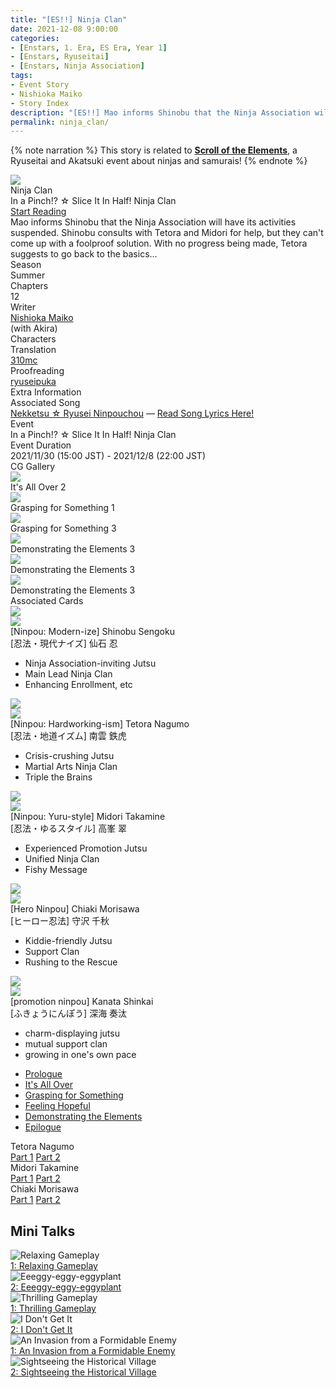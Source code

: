 ```yaml
---
title: "[ES!!] Ninja Clan"
date: 2021-12-08 9:00:00
categories:
- [Enstars, 1. Era, ES Era, Year 1]
- [Enstars, Ryuseitai]
- [Enstars, Ninja Association]
tags:
- Event Story
- Nishioka Maiko
- Story Index
description: "[ES!!] Mao informs Shinobu that the Ninja Association will have its activities suspended. Shinobu consults with Tetora and Midori for help, but they can't come up with a foolproof solution…"
permalink: ninja_clan/
---
```

<div class="preview-wrapper reverse" style="--storyColor:#5ac189;--storyColor-rgb:90,193,137;--storyColor-h:147.4;--storyColor-s:45.4%;--storyColor-l:55.5%;">
    <div class="grid-wrapper">
        <div class="preview-background" style="background-image: url('/img/es/eventstory/ninjaclan/shinobubcgframe.jpg')"></div>
        <div class="preview-box">
            <div class="title-area">
                <div class="title-area__title">Ninja Clan</div>
                <div class="title-area__subtitle">In a Pinch!? ☆ Slice It In Half! Ninja Clan</div>
                <div class="title-area__start"><a href="ninja_clan/prologue">Start Reading</a></div>
            </div>
            <div class="info-area">
                <div class="synopsis">
                    Mao informs Shinobu that the Ninja Association will have its activities suspended. Shinobu consults with Tetora and Midori for help, but they can't come up with a foolproof solution. With no progress being made, Tetora suggests to go back to the basics…
                </div>
                <div class="info">
                    <div class="info-item season">
                        <div class="label">
                            Season
                        </div>
                        <div class="value">
                            Summer
                        </div>
                    </div>
                    <div class="info-item chapters">
                        <div class="label">
                            Chapters
                        </div>
                        <div class="value">
                            12
                        </div>
                    </div>
                    <div class="info-item writer">
                        <div class="label">
                            Writer
                        </div>
                        <div class="value">
                            <a href="/tags/Nishioka-Maiko/">Nishioka Maiko</a><br>(with Akira)
                        </div>
                    </div>
                    <div class="info-item characters">
                        <div class="label">
                            Characters
                        </div>
                        <div class="value">
                        <a href="/categories/Enstars/Shinobu" character="Shinobu"></a>
                        <a href="/categories/Enstars/Tetora" character="Tetora"></a>
                        <a href="/categories/Enstars/Midori" character="Midori"></a>
                        <a href="/categories/Enstars/Chiaki" character="Chiaki"></a>
                        <a href="/categories/Enstars/Kanata" character="Kanata"></a>
                        <a href="/categories/Enstars/Mao" character="Mao"></a>
                        <a href="/categories/Enstars/Mayoi" character="Mayoi"></a>
                        </div>
                    </div>
                    <div class="info-item tl">
                        <div class="label">
                            Translation
                        </div>
                        <div class="value">
                            <a href="/about">310mc</a>
                        </div>
                    </div>
                    <div class="info-item pr">
                        <div class="label">
                            Proofreading
                        </div>
                        <div class="value">
                            <a href="https://ryuseipuka.notion.site/proofed-by-ryuseipuka-020757643ea94baabea5e7d21f325a8b" target="_blank">ryuseipuka</a>
                        </div>
                    </div>
                </div>
            </div>
        </div>
    </div>
</div>

<!-- more -->

{% note narration %}
This story is related to <a href="https://citrinesea.github.io/translation/scroll_of_the_elements/" target="_blank"><b>Scroll of the Elements</b></a>, a Ryuseitai and Akatsuki event about ninjas and samurais!
{% endnote %}

<style>
    .preview-wrapper {
        display: none;
    }
    @media (max-width: 567px) {
        .post-block {
            padding: 5px 10px 8px !important;
        }
    }
</style>

<link rel="stylesheet" href="/cssfolder/removewidth.css">

<div class="story-wrapper" style="--storyColor:#5ac189;--storyColor-rgb:90,193,137;--storyColor-h:147.4;--storyColor-s:45.4%;--storyColor-l:55.5%;">
    <div class="grid-wrapper">
        <div class="story-background" style="background: top/cover url(/img/es/eventstory/ninjaclan/shinobuorigcg.jpg)"></div>
        <div class="story-box">
            <div class="story-cover">
                <div><img src="/img/es/eventstory/ninjaclan/shinobubcgframe.jpg"></div>
            </div>
            <div class="title-area">
                <div class="title-area__title">Ninja Clan</div>
                <div class="title-area__subtitle">In a Pinch!? ☆ Slice It In Half! Ninja Clan</div>
                <div class="title-area__start"><a href="prologue">Start Reading</a></div>
            </div>
            <div class="info-area">
                <div class="synopsis">
                    Mao informs Shinobu that the Ninja Association will have its activities suspended. Shinobu consults with Tetora and Midori for help, but they can't come up with a foolproof solution. With no progress being made, Tetora suggests to go back to the basics…
                </div>
                <div class="info">
                    <div class="info-item season">
                        <div class="label">
                            Season
                        </div>
                        <div class="value">
                            Summer
                        </div>
                    </div>
                    <div class="info-item chapters">
                        <div class="label">
                            Chapters
                        </div>
                        <div class="value">
                            12
                        </div>
                    </div>
                    <div class="info-item writer">
                        <div class="label">
                            Writer
                        </div>
                        <div class="value">
                            <a href="/tags/Nishioka-Maiko/">Nishioka Maiko</a><br>(with Akira)
                        </div>
                    </div>
                    <div class="info-item characters">
                        <div class="label">
                            Characters
                        </div>
                        <div class="value">
                        <a href="/categories/Enstars/Shinobu" character="Shinobu"></a>
                        <a href="/categories/Enstars/Tetora" character="Tetora"></a>
                        <a href="/categories/Enstars/Midori" character="Midori"></a>
                        <a href="/categories/Enstars/Chiaki" character="Chiaki"></a>
                        <a href="/categories/Enstars/Kanata" character="Kanata"></a>
                        <a href="/categories/Enstars/Mao" character="Mao"></a>
                        <a href="/categories/Enstars/Mayoi" character="Mayoi"></a>
                        </div>
                    </div>
                    <div class="info-item tl">
                        <div class="label">
                            Translation
                        </div>
                        <div class="value">
                            <a href="/about">310mc</a>
                        </div>
                    </div>
                    <div class="info-item pr">
                        <div class="label">
                            Proofreading
                        </div>
                        <div class="value">
                            <a href="https://ryuseipuka.notion.site/proofed-by-ryuseipuka-020757643ea94baabea5e7d21f325a8b" target="_blank">ryuseipuka</a>
                        </div>
                    </div>
                </div>
                <div class="extra-area">
                    <div class="tab-header">
                        <div class="tab-header__name">Extra Information</div>
                    </div>
                    <div class="tab-content">
                      <div class="tab-item">
                            <div class="label">
                                Associated Song
                            </div>
                            <div class="value">
                                <a href="https://www.youtube.com/watch?v=WR3I0YhUsLU">Nekketsu ☆ Ryusei Ninpouchou</a> — <a href="/nekketsu_ryusei_ninpouchou">Read Song Lyrics Here!</a>
                            </div>
                        </div>
                        <div class="tab-item">
                            <div class="label">
                                Event
                            </div>
                            <div class="value">
                                In a Pinch!? ☆ Slice It In Half! Ninja Clan
                            </div>
                        </div>
                        <div class="tab-item">
                            <div class="label">
                                Event Duration
                            </div>
                            <div class="value">
                                2021/11/30 (15:00 JST) - 2021/12/8 (22:00 JST)
                            </div>
                        </div>
                    </div>
                </div>
                <div class="cg-gallery">
                    <div class="tab-header">
                        <div class="tab-header__name">CG Gallery</div>
                    </div>
                    <div class="tab-content">
                        <div class="gallery">
                            <div class="gallery-item">
                                <div class="image">
                                    <img src="/img/es/eventstory/ninjaclan/shinobuorigcg.jpg">
                                </div>
                                <div class="caption">
                                    It's All Over 2
                                </div>
                            </div>
                            <div class="gallery-item">
                                <div class="image">
                                    <img src="/img/es/eventstory/ninjaclan/tetoraorigcg.jpg">
                                </div>
                                <div class="caption">
                                    Grasping for Something 1
                                </div>
                            </div>
                            <div class="gallery-item">
                                <div class="image">
                                    <img src="/img/es/eventstory/ninjaclan/midoriorigcg.jpg">
                                </div>
                                <div class="caption">
                                    Grasping for Something 3
                                </div>
                            </div>
                            <div class="gallery-item">
                                <div class="image">
                                    <img src="/img/es/eventstory/ninjaclan/tetorabcg.jpg">
                                </div>
                                <div class="caption">
                                    Demonstrating the Elements 3
                                </div>
                            </div>
                            <div class="gallery-item">
                                <div class="image">
                                    <img src="/img/es/eventstory/ninjaclan/midoribcg.jpg">
                                </div>
                                <div class="caption">
                                    Demonstrating the Elements 3
                                </div>
                            </div>
                            <div class="gallery-item">
                                <div class="image">
                                    <img src="/img/es/eventstory/ninjaclan/shinobubcg.jpg">
                                </div>
                                <div class="caption">
                                    Demonstrating the Elements 3
                                </div>
                            </div>
                        </div>
                    </div>
                </div>
                <div class="story-cards">
                    <div class="tab-header">
                        <div class="tab-header__name">Associated Cards</div>
                    </div>
                    <div class="tab-content">
                        <div class="cards">
                            <div class="cards-item">
                                <div class="image">
                                    <div class="single unbloomed">
                                        <img src="/img/es/eventstory/ninjaclan/shinobucard.jpg">
                                    </div>
                                    <div class="single bloomed">
                                        <img src="/img/es/eventstory/ninjaclan/shinobubcard.jpg">
                                    </div>
                                    <div class="quotes__wrapper">
                                        <div class="quotes">
                                            <div class="unbloomed"><!--TBA--></div>
                                            <div class="bloomed"><!--TBA--></div>
                                        </div>
                                    </div>
                                </div>
                                <div class="lightbox">
                                    <div class="card__name">[Ninpou: Modern-ize] Shinobu Sengoku</div>
                                    <div class="card__jp">[忍法・現代ナイズ] 仙石 忍</div>
                                    <div class="skills">
                                        <ul>
                                            <li id="center">
                                                <div class="name">Ninja Association-inviting Jutsu<!--同好会勧誘の術--></div>
                                                <div class="desc"></div>
                                            </li>
                                            <li id="live">
                                                <div class="name">Main Lead Ninja Clan<!--主役忍者団--></div>
                                                <div class="desc"></div>
                                            </li>
                                            <li id="lesson">
                                                <div class="name">Enhancing Enrollment, etc<!--入会強化エトセトラ--></div>
                                                <div class="desc"></div>
                                            </li>
                                        </ul>
                                    </div>
                                </div>
                            </div>
                            <div class="cards-item">
                                <div class="image">
                                    <div class="single unbloomed">
                                        <img src="/img/es/eventstory/ninjaclan/tetoracard.jpg">
                                    </div>
                                    <div class="single bloomed">
                                        <img src="/img/es/eventstory/ninjaclan/tetorabcard.jpg">
                                    </div>
                                    <div class="quotes__wrapper">
                                        <div class="quotes">
                                            <div class="unbloomed"><!--TBA--></div>
                                            <div class="bloomed"><!--TBA--></div>
                                        </div>
                                    </div>
                                </div>
                                <div class="lightbox">
                                    <div class="card__name">[Ninpou: Hardworking-ism] Tetora Nagumo</div>
                                    <div class="card__jp">[忍法・地道イズム] 南雲 鉄虎</div>
                                    <div class="skills">
                                        <ul>
                                            <li id="center">
                                                <div class="name">Crisis-crushing Jutsu<!--危機打破の術--></div>
                                                <div class="desc"></div>
                                            </li>
                                            <li id="live">
                                                <div class="name">Martial Arts Ninja Clan<!--体術忍者団--></div>
                                                <div class="desc"></div>
                                            </li>
                                            <li id="lesson">
                                                <div class="name">Triple the Brains<!--三倍ブレーン--></div>
                                                <div class="desc"></div>
                                            </li>
                                        </ul>
                                    </div>
                                </div>
                            </div>
                            <div class="cards-item">
                                <div class="image">
                                    <div class="single unbloomed">
                                        <img src="/img/es/eventstory/ninjaclan/midoricard.jpg">
                                    </div>
                                    <div class="single bloomed">
                                        <img src="/img/es/eventstory/ninjaclan/midoribcard.jpg">
                                    </div>
                                    <div class="quotes__wrapper">
                                        <div class="quotes">
                                            <div class="unbloomed"><!--TBA--></div>
                                            <div class="bloomed"><!--TBA--></div>
                                        </div>
                                    </div>
                                </div>
                                <div class="lightbox">
                                    <div class="card__name">[Ninpou: Yuru-style] Midori Takamine</div>
                                    <div class="card__jp">[忍法・ゆるスタイル] 高峯 翠</div>
                                    <div class="skills">
                                        <ul>
                                            <li id="center">
                                                <div class="name">Experienced Promotion Jutsu<!--布教経験の術--></div>
                                                <div class="desc"></div>
                                            </li>
                                            <li id="live">
                                                <div class="name">Unified Ninja Clan<!--結束忍者団--></div>
                                                <div class="desc"></div>
                                            </li>
                                            <li id="lesson">
                                                <div class="name">Fishy Message<!--怪文メッセージ--></div>
                                                <div class="desc"></div>
                                            </li>
                                        </ul>
                                    </div>
                                </div>
                            </div>
                            <div class="cards-item">
                                <div class="image">
                                    <div class="single unbloomed">
                                        <img src="/img/es/eventstory/ninjaclan/chiakicard.jpg">
                                    </div>
                                    <div class="single bloomed">
                                        <img src="/img/es/eventstory/ninjaclan/chiakibcard.jpg">
                                    </div>
                                    <div class="quotes__wrapper">
                                        <div class="quotes">
                                            <div class="unbloomed"><!--TBA--></div>
                                            <div class="bloomed"><!--TBA--></div>
                                        </div>
                                    </div>
                                </div>
                                <div class="lightbox">
                                    <div class="card__name">[Hero Ninpou] Chiaki Morisawa</div>
                                    <div class="card__jp">[ヒーロー忍法] 守沢 千秋</div>
                                    <div class="skills">
                                        <ul>
                                            <li id="center">
                                                <div class="name">Kiddie-friendly Jutsu<!--ちびっこ向けの術--></div>
                                                <div class="desc"></div>
                                            </li>
                                            <li id="live">
                                                <div class="name">Support Clan<!--サポート団--></div>
                                                <div class="desc"></div>
                                            </li>
                                            <li id="lesson">
                                                <div class="name">Rushing to the Rescue<!--駆けつけヘルプ--></div>
                                                <div class="desc"></div>
                                            </li>
                                        </ul>
                                    </div>
                                </div>
                            </div>
                            <div class="cards-item">
                                <div class="image">
                                    <div class="single unbloomed">
                                        <img src="/img/es/eventstory/ninjaclan/kanatacard.jpg">
                                    </div>
                                    <div class="single bloomed">
                                        <img src="/img/es/eventstory/ninjaclan/kanatabcard.jpg">
                                    </div>
                                    <div class="quotes__wrapper">
                                        <div class="quotes">
                                            <div class="unbloomed"><!--TBA--></div>
                                            <div class="bloomed"><!--TBA--></div>
                                        </div>
                                    </div>
                                </div>
                                <div class="lightbox">
                                    <div class="card__name">[promotion ninpou] Kanata Shinkai</div>
                                    <div class="card__jp">[ふきょうにんぽう] 深海 奏汰</div>
                                    <div class="skills">
                                        <ul>
                                            <li id="center">
                                                <div class="name">charm-displaying jutsu<!--みりょくはっきのじゅつ--></div>
                                                <div class="desc"></div>
                                            </li>
                                            <li id="live">
                                                <div class="name">mutual support clan<!--ささえあい・だん--></div>
                                                <div class="desc"></div>
                                            </li>
                                            <li id="lesson">
                                                <div class="name">growing in one's own pace<!--せいちょうまいぺぇす--></div>
                                                <div class="desc"></div>
                                            </li>
                                        </ul>
                                    </div>
                                </div>
                            </div>
                        </div>
                    </div>
                </div>
            </div>
            <div class="chapter-area">
                <div class="chapters">
                    <ul>
                        <li>
                            <a href="prologue" id="">Prologue</a>
                        </li>
                        <li>
                            <a href="its_all_over" id="">It's All Over</a>
                        </li>
                        <li>
                            <a href="grasping_for_something" id="">Grasping for Something</a>
                        </li>
                        <li>
                            <a href="feeling_hopeful" id="">Feeling Hopeful</a>
                        </li>
                        <li>
                            <a href="demonstrating_the_elements" id="">Demonstrating the Elements</a>
                        </li>
                        <li>
                            <a href="epilogue" id="">Epilogue</a>
                        </li>
                    </ul>
                </div>  
                <div class="mini-talks">
                    <!--<div class="mini-talk">
                        <div class="mt-header">Shinobu Sengoku</div>
                        <div class="mt-content">
                        <div class="item">
                            <a href="NOTRANSLATION" id="">x</a>
                            <a href="NOTRANSLATION" id="">x</a>
                            </div>
                        </div>
                    </div>-->
                    <div class="mini-talk">
                        <div class="mt-header">Tetora Nagumo</div>
                        <div class="mt-content">
                            <div class="item">
                            <a href="minitalk/tetora_1" id="">Part 1</a>
                            <a href="minitalk/tetora_2" id="">Part 2</a>
                            </div>
                        </div>
                    </div>
                    <div class="mini-talk">
                        <div class="mt-header">Midori Takamine</div>
                        <div class="mt-content">
                            <div class="item">
                            <a href="minitalk/midori_1" id="">Part 1</a>
                            <a href="minitalk/midori_2" id="">Part 2</a>                            
                            </div>
                        </div>
                    </div>
                    <div class="mini-talk">
                        <div class="mt-header">Chiaki Morisawa</div>
                        <div class="mt-content">
                            <div class="item">
                            <a href="minitalk/chiaki_1" id="">Part 1</a>
                            <a href="minitalk/chiaki_2" id="">Part 2</a>
                            </div>
                        </div>
                    </div>
                    <!--<div class="mini-talk">
                        <div class="mt-header">Kanata Shinkai</div>
                        <div class="mt-content">
                            <div class="item">
                            <a href="NOTRANSLATION" id="">x</a>
                            <a href="NOTRANSLATION" id="">x</a>
                            </div>
                        </div>
                    </div>-->
                </div>            
            </div>
        </div>
    </div>
</div>

## Mini Talks

<div class="stories">
    <div class="story">
        <div class="thumbimage">
            <img
                src="/img/es/eventstory/ninjaclan/midoriframe_300px.jpg"
                alt="Relaxing Gameplay"
            />
        </div>
        <a href="/ninja_clan/minitalk/midori_1" class="storyName" target="_blank">
            <span>1: Relaxing Gameplay</span>
            <span class="read"></span>
        </a>
    </div>
    <div class="story">
        <div class="thumbimage">
            <img
                src="/img/es/eventstory/ninjaclan/midoribcgframe_300px.jpg"
                alt="Eeeggy-eggy-eggyplant"
            />
        </div>
        <a href="/ninja_clan/minitalk/midori_2" class="storyName" target="_blank">
            <span>2: Eeeggy-eggy-eggyplant</span>
            <span class="read"></span>
        </a>
    </div>
    <div class="story">
        <div class="thumbimage">
            <img
                src="/img/es/eventstory/ninjaclan/tetoraframe_300px.jpg"
                alt="Thrilling Gameplay"
            />
        </div>
        <a href="/ninja_clan/minitalk/tetora_1" class="storyName" target="_blank">
            <span>1: Thrilling Gameplay</span>
            <span class="read"></span>
        </a>
    </div>
    <div class="story">
        <div class="thumbimage">
            <img
                src="/img/es/eventstory/ninjaclan/tetorabcgframe_300px.jpg"
                alt="I Don't Get It"
            />
        </div>
        <a href="/ninja_clan/minitalk/tetora_2" class="storyName" target="_blank">
            <span>2: I Don't Get It</span>
            <span class="read"></span>
        </a>
    </div>
    <div class="story">
        <div class="thumbimage">
            <img
                src="/img/es/eventstory/ninjaclan/chiakiframe_300px.jpg"
                alt="An Invasion from a Formidable Enemy"
            />
        </div>
        <a href="/ninja_clan/minitalk/chiaki_1" class="storyName" target="_blank">
            <span>1: An Invasion from a Formidable Enemy</span>
            <span class="read"></span>
        </a>
    </div>
    <div class="story">
        <div class="thumbimage">
            <img
                src="/img/es/eventstory/ninjaclan/chiakibcgframe_300px.jpg"
                alt="Sightseeing the Historical Village"
            />
        </div>
        <a href="/ninja_clan/minitalk/chiaki_2" class="storyName" target="_blank">
            <span>2: Sightseeing the Historical Village</span>
            <span class="read"></span>
        </a>
    </div>
</div>